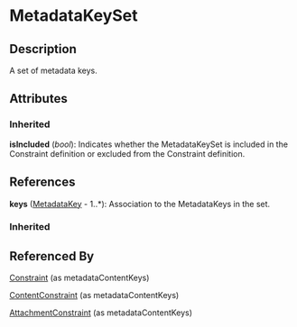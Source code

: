 
# MetadataKeySet





## Description

A set of metadata keys.


## Attributes

### Inherited

**isIncluded** (*bool*): Indicates whether the MetadataKeySet is included in the Constraint definition or excluded from the Constraint definition.



## References

**keys** ([MetadataKey](MetadataKey.md) - 1..*): Association to the MetadataKeys in the set.

### Inherited



## Referenced By

[Constraint](Constraint.md) (as metadataContentKeys)

[ContentConstraint](ContentConstraint.md) (as metadataContentKeys)

[AttachmentConstraint](AttachmentConstraint.md) (as metadataContentKeys)


